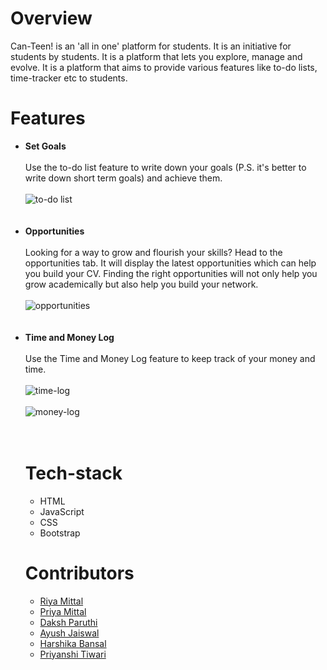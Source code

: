 # Overview
Can-Teen! is an 'all in one' platform for students. It is an initiative for students by students. It is a platform that lets you explore, manage and evolve. It is a platform that aims to provide various features like to-do lists, time-tracker etc to students. 
# Features
- **Set Goals** <br> <br>
  Use the to-do list feature to write down your goals (P.S. it's better to write down short term goals) and achieve them. <br> <br>
  ![to-do list](https://github.com/riiyaaa/Canteen/assets/87305761/3f07ce05-d459-428b-9335-d1db2e9cbb54) <br> <br> <br>
- **Opportunities** <br> <br>
  Looking for a way to grow and flourish your skills? Head to the opportunities tab. It will display the latest opportunities which can help you build your CV. Finding the right opportunities will not only help you grow academically but also help you build your network. <br> <br>
  ![opportunities](https://github.com/riiyaaa/Canteen/assets/87305761/8f53bf78-7d4c-40a1-8a67-8be2cb5dbc44) <br> <br> <br>
- **Time and Money Log** <br> <br>
  Use the Time and Money Log feature to keep track of your money and time. <br> <br>
  ![time-log](https://github.com/riiyaaa/Canteen/assets/87305761/30016554-cb91-4196-a833-9844116f014f) <br> <br>
  ![money-log](https://github.com/riiyaaa/Canteen/assets/87305761/0e1bca75-83e1-4bf0-aaf2-7f7a432d06d6) <br> <br> <br>
  # Tech-stack
  - HTML
  - JavaScript
  - CSS
  - Bootstrap
  # Contributors
  - [Riya Mittal](https://github.com/riiyaaa)
  - [Priya Mittal](https://github.com/Priiyaa)
  - [Daksh Paruthi](https://github.com/thedakshparuthi)
  - [Ayush Jaiswal](#)
  - [Harshika Bansal](https://github.com/hbansal243)
  - [Priyanshi Tiwari](#)

